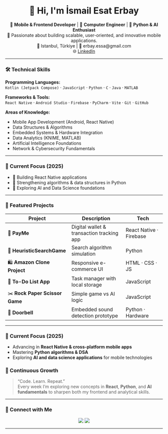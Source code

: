 <h1 align="center">👋 Hi, I'm İsmail Esat Erbay</h1>

<p align="center">
  🧩 <b>Mobile & Frontend Developer</b> | 🧠 <b>Computer Engineer</b> | 🐍 <b>Python & AI Enthusiast</b>  
  <br>
  🎯 Passionate about building scalable, user-oriented, and innovative mobile applications.  
  <br>
  📍 Istanbul, Türkiye | 📧 erbay.essa@gmail.com  
  <br>
  🌐 <a href="https://www.linkedin.com/in/ismail-esat-erbay-18794b242">LinkedIn</a>  
</p>

---

### 🛠️ Technical Skills

**Programming Languages:**  
`Kotlin (Jetpack Compose)` · `JavaScript` · `Python` · `C` · `Java` · `MATLAB`

**Frameworks & Tools:**  
`React Native` · `Android Studio` · `Firebase` · `PyCharm` · `Vite` · `Git` · `GitHub`

**Areas of Knowledge:**  
- Mobile App Development (Android, React Native)  
- Data Structures & Algorithms  
- Embedded Systems & Hardware Integration  
- Data Analytics (KNIME, MATLAB)  
- Artificial Intelligence Foundations  
- Network & Cybersecurity Fundamentals  

---

### 🚀 Current Focus (2025)
- 📱 Building React Native applications  
- 🧠 Strengthening algorithms & data structures in Python  
- 🤖 Exploring AI and Data Science foundations  

---

### 🚀 Featured Projects

| Project | Description | Tech |
|----------|--------------|------|
| 💸 **PayMe** | Digital wallet & transaction tracking app | React Native · Firebase |
| 🧠 **HeuristicSearchGame** | Search algorithm simulation | Python |
| 🛍️ **Amazon Clone Project** | Responsive e-commerce UI | HTML · CSS · JS |
| 📝 **To-Do List App** | Task manager with local storage | JavaScript |
| ✂️ **Rock Paper Scissor Game** | Simple game vs AI logic | JavaScript |
| 🔔 **Doorbell** | Embedded sound detection prototype | Python · Hardware |

---

### 🎯 Current Focus (2025)
- Advancing in **React Native & cross-platform mobile apps**  
- Mastering **Python algorithms & DSA**  
- Exploring **AI and data science applications** for mobile technologies  

### 🌱 Continuous Growth
> “Code. Learn. Repeat.”  
Every week I’m exploring new concepts in **React**, **Python**, and **AI fundamentals** to sharpen both my frontend and analytical skills.

---

### 🤝 Connect with Me

<p align="center">
  <a href="mailto:erbay.essa@gmail.com"><img src="https://img.shields.io/badge/Email-erbay.essa%40gmail.com-blue?style=flat&logo=gmail" /></a>
  <a href="https://www.linkedin.com/in/ismail-esat-erbay-1879b4b242/"><img src="https://img.shields.io/badge/LinkedIn-İsmail%20Esat%20Erbay-blue?style=flat&logo=linkedin" /></a>
</p>

---
